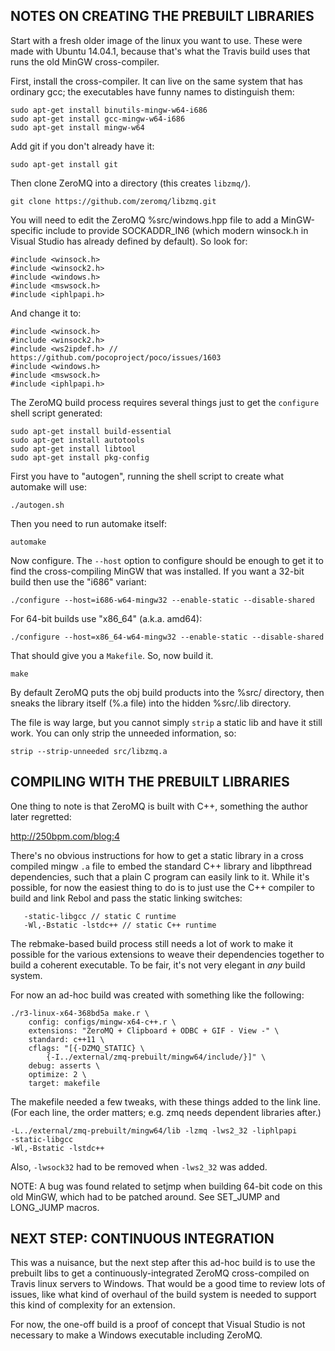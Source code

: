 ## NOTES ON CREATING THE PREBUILT LIBRARIES ##

Start with a fresh older image of the linux you want to use.  These were made
with Ubuntu 14.04.1, because that's what the Travis build uses that runs the
old MinGW cross-compiler.

First, install the cross-compiler.  It can live on the same system that has
ordinary gcc; the executables have funny names to distinguish them:

    sudo apt-get install binutils-mingw-w64-i686
    sudo apt-get install gcc-mingw-w64-i686
    sudo apt-get install mingw-w64

Add git if you don't already have it:

    sudo apt-get install git

Then clone ZeroMQ into a directory (this creates `libzmq/`).

    git clone https://github.com/zeromq/libzmq.git

You will need to edit the ZeroMQ %src/windows.hpp file to add a MinGW-specific
include to provide SOCKADDR_IN6 (which modern winsock.h in Visual Studio has
already defined by default).  So look for:

    #include <winsock.h>
    #include <winsock2.h>
    #include <windows.h>
    #include <mswsock.h>
    #include <iphlpapi.h>

And change it to:

    #include <winsock.h>
    #include <winsock2.h>
    #include <ws2ipdef.h> // https://github.com/pocoproject/poco/issues/1603
    #include <windows.h>
    #include <mswsock.h>
    #include <iphlpapi.h>

The ZeroMQ build process requires several things just to get the `configure`
shell script generated:

    sudo apt-get install build-essential
    sudo apt-get install autotools
    sudo apt-get install libtool
    sudo apt-get install pkg-config

First you have to "autogen", running the shell script to create what automake
will use:

    ./autogen.sh

Then you need to run automake itself:

    automake

Now configure.  The `--host` option to configure should be enough to get it to
find the cross-compiling MinGW that was installed.  If you want a 32-bit build
then use the "i686" variant:

    ./configure --host=i686-w64-mingw32 --enable-static --disable-shared

For 64-bit builds use "x86_64" (a.k.a. amd64):

    ./configure --host=x86_64-w64-mingw32 --enable-static --disable-shared

That should give you a `Makefile`.  So, now build it.

    make

By default ZeroMQ puts the obj build products into the %src/ directory, then
sneaks the library itself (%.a file) into the hidden %src/.lib directory.

The file is way large, but you cannot simply `strip` a static lib and have it
still work.  You can only strip the unneeded information, so:

    strip --strip-unneeded src/libzmq.a


## COMPILING WITH THE PREBUILT LIBRARIES ##

One thing to note is that ZeroMQ is built with C++, something the author
later regretted:

http://250bpm.com/blog:4

There's no obvious instructions for how to get a static library in a cross
compiled mingw `.a` file to embed the standard C++ library and libpthread
dependencies, such that a plain C program can easily link to it.  While it's
possible, for now the easiest thing to do is to just use the C++ compiler to
build and link Rebol and pass the static linking switches:

       -static-libgcc // static C runtime
       -Wl,-Bstatic -lstdc++ // static C++ runtime

The rebmake-based build process still needs a lot of work to make it possible
for the various extensions to weave their dependencies together to build a
coherent executable.  To be fair, it's not very elegant in *any* build system.

For now an ad-hoc build was created with something like the following:

    ./r3-linux-x64-368bd5a make.r \
        config: configs/mingw-x64-c++.r \
        extensions: "ZeroMQ + Clipboard + ODBC + GIF - View -" \
        standard: c++11 \
        cflags: "[{-DZMQ_STATIC} \
            {-I../external/zmq-prebuilt/mingw64/include/}]" \
        debug: asserts \
        optimize: 2 \
        target: makefile

The makefile needed a few tweaks, with these things added to the link line.
(For each line, the order matters; e.g. zmq needs dependent libraries after.)

    -L../external/zmq-prebuilt/mingw64/lib -lzmq -lws2_32 -liphlpapi
    -static-libgcc
    -Wl,-Bstatic -lstdc++

Also, `-lwsock32` had to be removed when `-lws2_32` was added.

NOTE: A bug was found related to setjmp when building 64-bit code on this old
MinGW, which had to be patched around.  See SET_JUMP and LONG_JUMP macros.


## NEXT STEP: CONTINUOUS INTEGRATION ##

This was a nuisance, but the next step after this ad-hoc build is to use the
prebuilt libs to get a continuously-integrated ZeroMQ cross-compiled on Travis
linux servers to Windows.  That would be a good time to review lots of issues,
like what kind of overhaul of the build system is needed to support this kind
of complexity for an extension.

For now, the one-off build is a proof of concept that Visual Studio is not
necessary to make a Windows executable including ZeroMQ.
